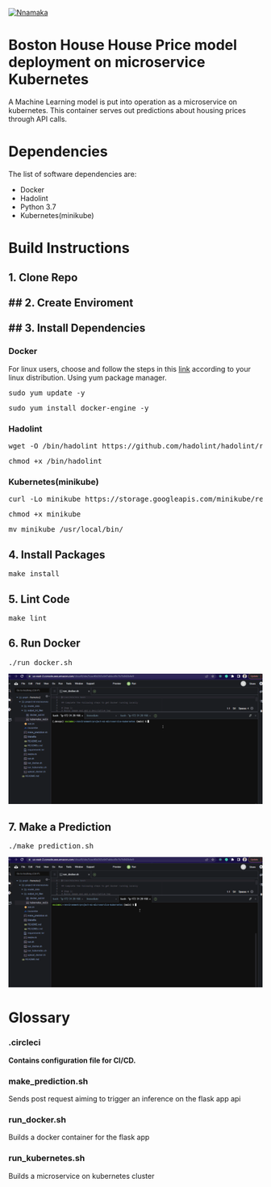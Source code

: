 [![Nnamaka](https://circleci.com/gh/Nnamaka/project-ml-microservice-kubernetes.svg?style=svg)](https://circleci.com/gh/circleci/circleci-docs)

# Boston House House Price model deployment on microservice Kubernetes
A Machine Learning model is put into operation as a microservice on kubernetes. This container serves out predictions  about housing prices through API calls.

# Dependencies
The list of software dependencies are:
* Docker
* Hadolint
* Python 3.7
* Kubernetes(minikube)

# Build Instructions
## 1. Clone Repo<br></br> ## 2. Create Enviroment<br></br> ## 3. Install Dependencies
### Docker
For linux users, choose and follow the steps in this <a href="https://runnable.com/docker/install-docker-on-linux">link</a> according to your linux distribution.
Using yum package manager.
<pre>
sudo yum update -y
</pre>
<pre>
sudo yum install docker-engine -y
</pre>

### Hadolint
<pre>
wget -O /bin/hadolint https://github.com/hadolint/hadolint/releases/download/v2.10.0/hadolint-Linux-x86_64
</pre>
<pre>
chmod +x /bin/hadolint
</pre>

### Kubernetes(minikube)
<pre>
curl -Lo minikube https://storage.googleapis.com/minikube/releases/latest/minikube-linux-amd64
</pre>
<pre>
chmod +x minikube
</pre>
<pre>
mv minikube /usr/local/bin/
</pre>

## 4. Install Packages
<pre>
make install
</pre>

## 5. Lint Code
<pre>
make lint
</pre>

## 6. Run Docker
<pre>
./run_docker.sh
</pre>
<span align="left">
  <img width="600" heigt="300" src="https://github.com/Nnamaka/project-ml-microservice-kubernetes/blob/main/src/rundocker.gif">
</span>

## 7. Make a Prediction
<pre>
./make_prediction.sh
</pre>
<span align="left">
  <img width="600" heigt="300" src="https://github.com/Nnamaka/project-ml-microservice-kubernetes/blob/main/src/makeprediction.gif">
</span>

# Glossary
### .circleci
<b>Contains configuration file for CI/CD.</b>
### make_prediction.sh
Sends post request aiming to trigger an inference on the flask app api
### run_docker.sh
Builds a docker container for the flask app
### run_kubernetes.sh
Builds a microservice on kubernetes cluster
